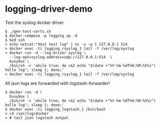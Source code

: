 # logging-driver-demo

Test the syslog docker driver

```
$ ./gen-test-certs.sh
$ docker-compose -p logging up -d
$ b2d ssh
> echo netcat:"Host test log" | nc -u -w 1 127.0.0.1 514
> docker exec -ti logging_rsyslog_1 tail -f /var/log/syslog
> docker run -d --log-driver syslog \
  --log-opt=syslog-address=udp://127.0.0.1:514  \
  busybox \
  /bin/sh -c 'while true; do >&2 echo "$(date +"%Y-%m-%dT%H:%M:%S%z") hello log"; sleep 1; done;'
> docker exec -ti logging_rsyslog_1 tail -f /var/log/syslog
```

All json logs are forwarded with logstash-forwarder!

```
$ docker run -d \
  busybox \
  /bin/sh -c 'while true; do >&2 echo "$(date +"%Y-%m-%dT%H:%M:%S%z") hello log"; sleep 1; done;'
$ docker exec -ti logging_logstash_1 /bin/bash
> cd /var/log/docker
> # tail json logstash output
```
